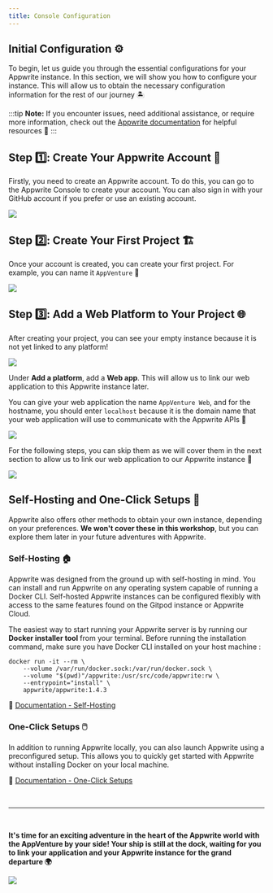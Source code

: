 ```yaml
---
title: Console Configuration
---
```


<Documentation link="https://appwrite.io/docs/quick-starts/nextjs"></Documentation>

<Hero
title="Console Configuration 🛠️"
image="/assets/workshop/configuration/console/console_config.jpeg"
description="Welcome to the Configuration section of the Appwrite Console, an essential part of our journey.
Appwrite! 🧭 Here, we're going to get our Appwrite management tool ready to explore the vast universe before us
universe. These initial configurations will ensure a smooth and enjoyable experience throughout our adventure 🚀"
/>

## Initial Configuration ⚙️

To begin, let us guide you through the essential configurations for your Appwrite instance. In this section, we
will show you how to configure your instance. This will allow us to obtain the
necessary configuration information for the rest of our journey 🏝️

:::tip
**Note:** If you encounter issues, need additional assistance, or require more information, check out
the [Appwrite documentation](https://appwrite.io/docs/quick-starts) for helpful resources 📘
:::

## Step 1️⃣: Create Your Appwrite Account 👤

Firstly, you need to create an Appwrite account. To do this, you can go to
the Appwrite Console to create your account. You can also sign in with your
GitHub account if you prefer or use an existing account.

<Image src="/assets/workshop/configuration/console/console_signup.png" imageAlt="Onboarding screen Appwrite Cloud" withSpacing></Image>

<!-- ::: info
This Appwrite Cloud instance is free and will remain your property even after the end of this workshop 💪🏼
::: -->

## Step 2️⃣: Create Your First Project 🏗️

Once your account is created, you can create your first project. For example, you can name it `AppVenture` 📝

<Image src="/assets/workshop/configuration/console/console_project.png" imageAlt="Create project screen" withSpacing></Image>

## Step 3️⃣: Add a Web Platform to Your Project 🌐

After creating your project, you can see your empty instance because it is not yet linked to any platform!

<Image src="/assets/workshop/configuration/console/console_select_platform.png" imageAlt="Console select platform" withSpacing></Image>

Under **Add a platform**, add a **Web app**. This will allow us to link our web application to this Appwrite instance
later.

You can give your web application the name `AppVenture Web`, and for the hostname, you should enter `localhost` because
it is the domain name that your web application will use to communicate with the Appwrite APIs 📡

<Image src="/assets/workshop/configuration/console/console_add_platform.png" imageAlt="Console form add platform" withSpacing></Image>

For the following steps, you can skip them as we will cover them in the next section to allow us to link our web
application to our Appwrite instance 🤯

<Image src="/assets/workshop/configuration/console/console_end.png" imageAlt="Console screen" withSpacing></Image>


<InfoBonus title="Other Ways to Set Up an Appwrite Instance 📦">

## Self-Hosting and One-Click Setups 📝

Appwrite also offers other methods to obtain your own instance, depending on your preferences. **We won't cover these in
this workshop**, but you can explore them later in your future adventures with Appwrite.

### Self-Hosting 🏠

Appwrite was designed from the ground up with self-hosting in mind. You can install and run Appwrite on any operating
system capable of running a Docker CLI. Self-hosted Appwrite instances can be configured flexibly with access to the
same features found on the Gitpod instance or Appwrite Cloud.

The easiest way to start running your Appwrite server is by running our **Docker installer tool** from your terminal. Before
running the installation command, make sure you have Docker CLI installed on your host machine :

```shell
docker run -it --rm \
    --volume /var/run/docker.sock:/var/run/docker.sock \
    --volume "$(pwd)"/appwrite:/usr/src/code/appwrite:rw \
    --entrypoint="install" \
    appwrite/appwrite:1.4.3
```

📖 [Documentation - Self-Hosting](https://appwrite.io/docs/advanced/self-hosting)

### One-Click Setups 🖱️

In addition to running Appwrite locally, you can also launch Appwrite using a preconfigured setup. This allows you to
quickly get started with Appwrite without installing Docker on your local machine.

📖 [Documentation - One-Click Setups](https://appwrite.io/docs/advanced/self-hosting#one-click-setups)

</InfoBonus>

<br/>

---
<br/>

**It's time for an exciting adventure in the heart of the Appwrite world with the AppVenture by your side! Your ship is
still at the dock, waiting for you to link your application and your Appwrite instance for the grand departure 🌍**

<Image src="/assets/workshop/configuration/app/bay_app_boat.jpeg" imageAlt="Lexica image with a boat in a bay" withSpacing></Image>